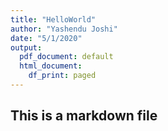 ```yaml
---
title: "HelloWorld"
author: "Yashendu Joshi"
date: "5/1/2020"
output:
  pdf_document: default
  html_document:
    df_print: paged
---
```



## This is a markdown file